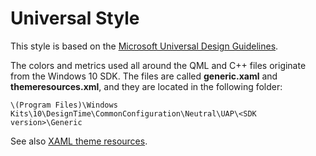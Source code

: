 # Universal Style

This style is based on the [Microsoft Universal Design Guidelines](https://dev.windows.com/design).

The colors and metrics used all around the QML and C++ files originate from the Windows 10 SDK. The files are called **generic.xaml** and **themeresources.xml**, and they are located in the following folder:

    \(Program Files)\Windows Kits\10\DesignTime\CommonConfiguration\Neutral\UAP\<SDK version>\Generic

See also [XAML theme resources](https://msdn.microsoft.com/en-us/library/windows/apps/mt187274.aspx).
